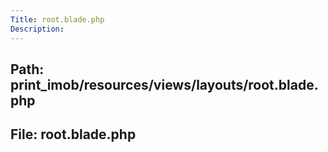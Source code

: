 ```yaml
---
Title: root.blade.php
Description:
---
```


## Path: print_imob/resources/views/layouts/root.blade.php
## File: root.blade.php
